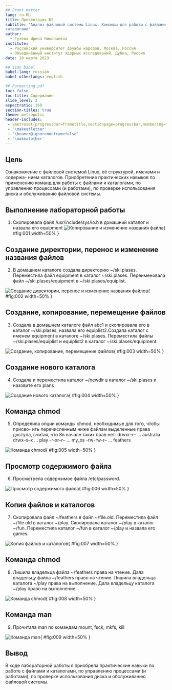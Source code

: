 ```yaml
---
## Front matter
lang: ru-RU
title: Презентация №5
subtitle: "Анализ файловой системы Linux. Команды для работы с файлами и
каталогами"
author:
  - Гузева Ирина Николаевна
institute:
  - Российский университет дружбы народов, Москва, Россия
  - Объединённый институт ядерных исследований, Дубна, Россия
date: 10 марта 2023

## i18n babel
babel-lang: russian
babel-otherlangs: english

## Formatting pdf
toc: false
toc-title: Содержание
slide_level: 2
aspectratio: 169
section-titles: true
theme: metropolis
header-includes:
 - \metroset{progressbar=frametitle,sectionpage=progressbar,numbering=fraction}
 - '\makeatletter'
 - '\beamer@ignorenonframefalse'
 - '\makeatother'
---
```



## Цель

Ознакомление с файловой системой Linux, её структурой, именами и содержа-
нием каталогов. Приобретение практических навыков по применению команд
для работы с файлами и каталогами, по управлению процессами (и работами),
по проверке использования диска и обслуживанию файловой системы.

## Выполнение лабораторной работы

1. Скопировала файл /usr/include/sys/io.h в домашний каталог и назвала его
equipment
![Копирование и изменение названия файла](image/1.png){ #fig:001 width=50% }

## Создание директории, перенос и изменение названия файлов

2. В домашнем каталоге создала директорию ~/ski.plases. Переместила файл
equipment в каталог ~/ski.plases. Переименовала файл ~/ski.plases/equipment
в ~/ski.plases/equiplist.

![Создание директории, перенос и изменение названия файлов](image/2.png){ #fig:002 width=50% }

## Создание, копирование, перемещение файлов

3. Создала в домашнем каталоге файл abc1 и скопировала его в каталог
~/ski.plases, назвала его equiplist2.Создала каталог с именем equipment в
каталоге ~/ski.plases. Переместила файлы ~/ski.plases/equiplist и equiplist2 в
каталог ~/ski.plases/equipment.

![Создание, копирование, перемещение файлов](image/3.png){ #fig:003 width=50% }

## Cоздание нового каталога

4. Создала и переместила каталог ~/newdir в каталог ~/ski.plases и назовите
его plans

![Cоздание нового каталога](image/4.png){ #fig:004 width=50% }

## Команда chmod

5. Определила опции команды chmod, необходимые для того, чтобы присво-
ить перечисленным ниже файлам выделенные права доступа, считая, что
8в начале таких прав нет: drwxr–r– … australia drwx–x–x … play -r-xr–r– …
my_os -rw-rw-r– … feathers

![Команда chmod](image/5.png){ #fig:005 width=50% }

## Просмотр содержимого файла

6. Просмотрела содержимое файла /etc/password.

![Просмотр содержимого файла](image/6.png){ #fig:006 width=50% }

## Копия файлов и каталогов

7. Скопировала файл ~/feathers в файл ~/file.old. Переместила файл ~/file.old
в каталог ~/play. Скопировала каталог ~/play в каталог ~/fun. Переместила
каталог ~/fun в каталог ~/play и назвала его games.

![Копия файлов и каталогов](image/7.png){ #fig:007 width=50% }

## Команда chmod

8. Лишила владельца файла ~/feathers права на чтение. Дала владельцу файла
~/feathers право на чтение. Лишила владельца каталога ~/play права на
выполнение. Дала владельцу каталога ~/play право на выполнение.

![Команда chmod](image/8.png){ #fig:008 width=50% }

## Команда man

9. Прочитала man по командам mount, fsck, mkfs, kill

![Команда man](image/9.png){ #fig:009 width=50% } 


## Вывод

В ходе лабораторной работы я приобрела практические навыки по работе с
файлами и каталогами, по управлению процессами (и работами), по проверке
использования диска и обслуживанию файловой системы.
